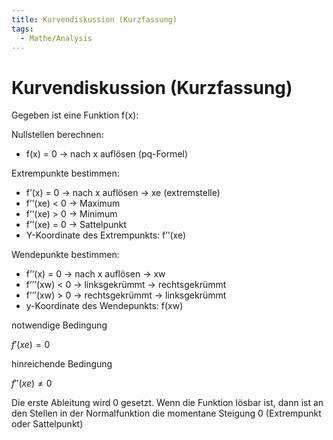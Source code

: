 ```yaml
---
title: Kurvendiskussion (Kurzfassung)
tags:
  - Mathe/Analysis
---
```


# Kurvendiskussion (Kurzfassung)

Gegeben ist eine Funktion f(x):

Nullstellen berechnen:

- f(x) = 0 → nach x auflösen (pq-Formel)

Extrempunkte bestimmen:

- f’(x) = 0 → nach x auflösen → xe (extremstelle)
- f’’(xe) < 0 → Maximum
- f’’(xe) > 0 → Minimum
- f’’(xe) = 0 → Sattelpunkt
- Y-Koordinate des Extrempunkts: f’’(xe)

Wendepunkte bestimmen:

- f’’(x) = 0 → nach x auflösen → xw
- f’’’(xw) < 0 → linksgekrümmt → rechtsgekrümmt
- f’’’(xw) > 0 → rechtsgekrümmt → linksgekrümmt
- y-Koordinate des Wendepunkts: f(xw)

notwendige Bedingung

*f*′(*xe*) = 0

hinreichende Bedingung

*f*″(*xe*) ≠ 0

Die erste Ableitung wird 0 gesetzt. Wenn die Funktion lösbar ist, dann ist an den Stellen in der Normalfunktion die momentane Steigung 0 (Extrempunkt oder Sattelpunkt)
